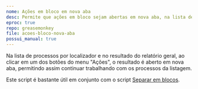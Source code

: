 ```yaml
---
nome: Ações em bloco em nova aba
desc: Permite que ações em bloco sejam abertas em nova aba, na lista de processos por localizador e no resultado do relatório geral.
eproc: true
repo: greasemonkey
file: acoes-bloco-nova-aba
possui_manual: true
---
```


Na lista de processos por localizador e no resultado do relatório geral, ao clicar em um dos botões do menu "Ações", o resultado é aberto em nova aba, permitindo assim continuar trabalhando com os processos da listagem.

Este script é bastante útil em conjunto com o script [Separar em blocos](/scripts/separar-em-blocos.html).
